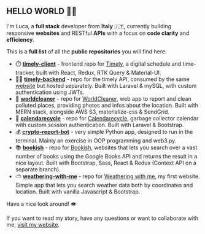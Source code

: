 ## HELLO WORLD 👋🏼

I'm Luca, a **full stack** developer from **Italy** 🇮🇹, currently building responsive **websites** and RESTful **APIs** with a focus on **code clarity** and **efficiency**.

This is a **full list** of all the **public repositories** you will find here: 
- ⏱️ **[timely-client](https://github.com/lucabettini/timely-client)** - frontend repo for [Timely](https://timely.lucabettini.com), a digital schedule and time-tracker, built with React, Redux, RTK Query & Material-UI. 
- 👨‍💻 **[timely-backend](https://github.com/lucabettini/timely-backend)** - repo for the timely API, consumed by the same [website](https://timely.lucabettini.com) but hosted separately. Built with Laravel & mySQL, with custom authentication using JWTs. 
- 🌳 **[worldcleaner](https://github.com/lucabettini/worldcleaner)** - repo for [WorldCleaner](https://worldcleaner.lucabettini.com), web app to report and clean polluted places, providing photos and infos about the location. Built with MERN stack, alongside AWS S3, materialize-css & SendGrid. 
- 📅 **[calendarecycle](https://github.com/lucabettini/calendarecycle)** - repo for [Calendarecycle](https://calendarecycle.lucabettini.com), garbage collector calendar with custom session authentication. Built with Laravel & Bootstrap. 
- 💰 **[crypto-report-bot](https://github.com/lucabettini/crypto-report-bot)** - very simple Python app, designed to run in the terminal. Mainly an exercise in OOP programming and web3.py. 
- 📚 **[bookish](https://github.com/lucabettini/bookish)** - repo for [Bookish](https://bookish.lucabettini.com), websites that lets you search over a vast number of books using the Google Books API and returns the result in a nice layout.  Built with Bootstrap, Sass, React & Redux (Context API on a separate branch). 
- ⛅ **[weathering-with-me](https://github.com/lucabettini/weathering-with-me)** - repo for [Weathering with me](https://weatheringwithme.lucabettini.com), my first website. Simple app that lets you search weather data both by coordinates and location. Built with vanilla Javascript & Bootstrap. 

Have a nice look around! 👁️

If you want to read my story, have any questions or want to collaborate with me, [visit my website](https://lucabettini.com). 
